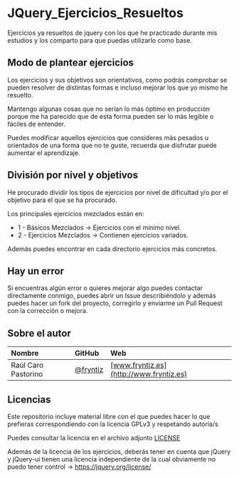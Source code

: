 # JQuery_Ejercicios_Resueltos
Ejercicios ya resueltos de jquery con los que he practicado durante mis estudios y los comparto para que puedas utilizarlo como base.


## Modo de plantear ejercicios
Los ejercicios y sus objetivos son orientativos, como podrás comprobar se pueden resolver de distintas formas e incluso mejorar los que yo mismo he resuelto.

Mantengo algunas cosas que no serían lo más óptimo en producción porque me ha parecido que de esta forma pueden ser lo más legible o fáciles de entender.

Puedes modificar aquellos ejercicios que consideres más pesados u orientados de una forma que no te guste, recuerda que disfrutar puede aumentar el aprendizaje.


## División por nivel y objetivos
He procurado dividir los tipos de ejercicios por nivel de dificultad y/o por el objetivo para el que se ha procurado.

Los principales ejercicios mezclados están en:
- 1 - Básicos Mezclados → Ejercicios con el mínimo nivel.
- 2 - Ejercicios Mezclados → Contienen ejercicios variados.

Además puedes encontrar en cada directorio ejercicios más concretos.


## Hay un error
Si encuentras algún error o quieres mejorar algo puedes contactar directamente conmigo, puedes abrir un Issue describiéndolo y además puedes hacer un fork del proyecto, corregirlo y enviarme un Pull Request con la corrección o mejora.


## Sobre el autor
Nombre  | GitHub    | Web
:-------|:----------|:---------
Raúl Caro Pastorino | [@fryntiz](https://github.com/fryntiz) | [www.fryntiz.es](http://www.fryntiz.es)


## Licencias
Este repositorio incluye material libre con el que puedes hacer lo que prefieras correspondiendo con la licencia GPLv3 y respetando autoría/s

Puedes consultar la licencia en el archivo adjunto [LICENSE](https://github.com/fryntiz/Javascript_Ejercicios_Resueltos/blob/dev/LICENSE)

Además de la licencia de los ejercicios, deberás tener en cuenta que jQuery y jQuery-ui tienen una licencia independiente de la cual obviamente no puedo tener control → https://jquery.org/license/
